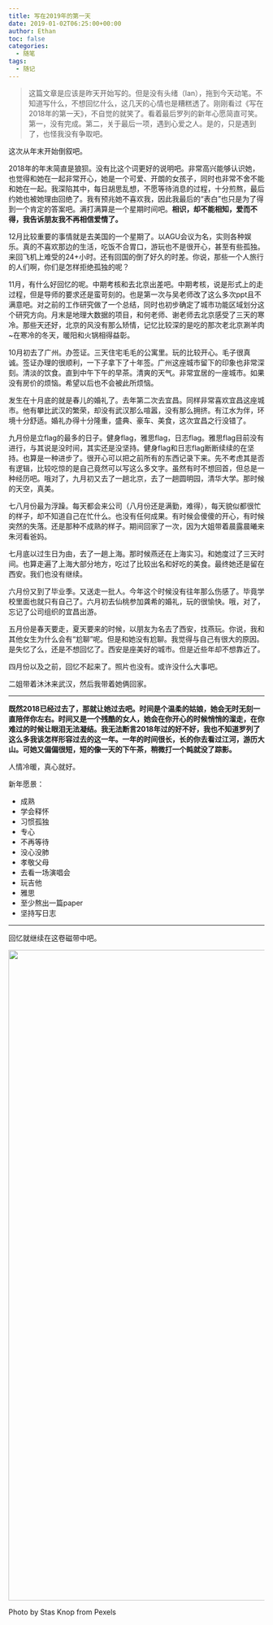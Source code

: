```yaml
---
title: 写在2019年的第一天
date: 2019-01-02T06:25:00+00:00
author: Ethan
toc: false
categories:
  - 随笔
tags:
  - 随记
---
```




> 这篇文章是应该是昨天开始写的。但是没有头绪（lan），拖到今天动笔。不知道写什么，不想回忆什么，这几天的心情也是糟糕透了。刚刚看过《写在2018年的第一天》，不自觉的就笑了。看着最后罗列的新年心愿简直可笑。第一，没有完成。第二，关于最后一项，遇到心爱之人。是的，只是遇到了，也怪我没有争取吧。
<!--more-->


这次从年末开始倒叙吧。

2018年的年末简直是狼狈。没有比这个词更好的说明吧。非常高兴能够认识她，也觉得和她在一起非常开心，她是一个可爱、开朗的女孩子，同时也非常不舍不能和她在一起。我深陷其中，每日胡思乱想，不愿等待消息的过程，十分煎熬，最后约她也被她理由回绝了。我有预兆她不喜欢我，因此我最后的“表白”也只是为了得到一个肯定的答案吧。满打满算是一个星期时间吧。<strong>相识，却不能相知，爱而不得，我告诉朋友我不再相信爱情了。</strong>

12月比较重要的事情就是去美国的一个星期了。以AGU会议为名，实则各种娱乐。真的不喜欢那边的生活，吃饭不合胃口，游玩也不是很开心，甚至有些孤独。来回飞机上难受的24+小时。还有回国的倒了好久的时差。你说，那些一个人旅行的人们啊，你们是怎样拒绝孤独的呢？

11月，有什么好回忆的呢。中期考核和去北京出差吧。中期考核，说是形式上的走过程，但是导师的要求还是蛮苛刻的。也是第一次与吴老师改了这么多次ppt且不满意吧。对之前的工作研究做了一个总结，同时也初步确定了城市功能区域划分这个研究方向。月末是地理大数据的项目，和何老师、谢老师去北京感受了三天的寒冷。那些天还好，北京的风没有那么矫情，记忆比较深的是吃的那次老北京涮羊肉~在寒冷的冬天，暖阳和火锅相得益彰。

10月初去了广州。办签证。三天住宅毛毛的公寓里。玩的比较开心。毛子很真诚。签证办理的很顺利，一下子拿下了十年签。广州这座城市留下的印象也非常深刻。清淡的饮食。直到中午下午的早茶。清爽的天气。非常宜居的一座城市。如果没有房价的烦恼。希望以后也不会被此所烦恼。

发生在十月底的就是春儿的婚礼了。去年第二次去宜昌。同样非常喜欢宜昌这座城市。他有攀比武汉的繁荣，却没有武汉那么喧嚣，没有那么拥挤。有江水为伴，环境十分舒适。婚礼办得十分隆重，盛典、豪车、美食，这次宜昌之行没错了。

九月份是立flag的最多的日子。健身flag，雅思flag，日志flag。雅思flag目前没有进行，与其说是没时间，其实还是没坚持。健身flag和日志flag断断续续的在坚持。也算是一种进步了。很开心可以把之前所有的东西记录下来。先不考虑其是否有逻辑，比较吃惊的是自己竟然可以写这么多文字。虽然有时不想回首，但总是一种经历吧。哦对了，九月初又去了一趟北京，去了一趟圆明园，清华大学。那时候的天空，真美。

七八月份最为浮躁。每天都会来公司（八月份还是满勤，难得），每天貌似都很忙的样子，却不知道自己在忙什么。也没有任何成果。有时候会傻傻的开心，有时候突然的失落。还是那种不成熟的样子。期间回家了一次，因为大姐带着晨露晨曦来朱河看爸妈。

七月底以过生日为由，去了一趟上海。那时候燕还在上海实习。和她度过了三天时间。也算走遍了上海大部分地方，吃过了比较出名和好吃的美食。最终她还是留在西安。我们也没有继续。

六月份又到了毕业季。又送走一批人。今年这个时候没有往年那么伤感了。毕竟学校里面也就只有自己了。六月初去仙桃参加龚希的婚礼，玩的很愉快。哦，对了，忘记了公司组织的宜昌出游。

五月份是春天要走，夏天要来的时候，以朋友为名去了西安，找燕玩。你说，我和其他女生为什么会有“尬聊”呢。但是和她没有尬聊。我觉得与自己有很大的原因。是失忆了么，还是不想回忆了。西安是座美好的城市。但是近些年却不想靠近了。

四月份以及之前，回忆不起来了。照片也没有。或许没什么大事吧。

二姐带着沐沐来武汉，然后我带着她俩回家。

<hr />

<strong>既然2018已经过去了，那就让她过去吧。时间是个温柔的姑娘，她会无时无刻一直陪伴你左右。时间又是一个残酷的女人，她会在你开心的时候悄悄的溜走，在你难过的时候让眼泪无法凝结。我无法断言2018年过的好不好，我也不知道罗列了这么多我该怎样形容过去的这一年。一年的时间很长，长的你去看过江河，游历大山。可她又偏偏很短，短的像一天的下午茶，稍微打一个盹就没了踪影。</strong>

人情冷暖，真心就好。

新年愿景：
<ul>
 	<li>成熟</li>
 	<li>学会释怀</li>
 	<li>习惯孤独</li>
 	<li>专心</li>
 	<li>不再等待</li>
 	<li>没心没肺</li>
 	<li>孝敬父母</li>
 	<li>去看一场演唱会</li>
 	<li>玩吉他</li>
 	<li>雅思</li>
 	<li>至少熬出一篇paper</li>
 	<li>坚持写日志</li>
</ul>

<hr />

回忆就继续在这卷磁带中吧。

<img class="aligncenter size-medium" src="https://images.pexels.com/photos/1319799/pexels-photo-1319799.jpeg?dl&amp;fit=crop&amp;crop=entropy&amp;w=1920&amp;h=1280" width="1920" height="1280" />

Photo by Stas Knop from Pexels

&nbsp;

&nbsp;
